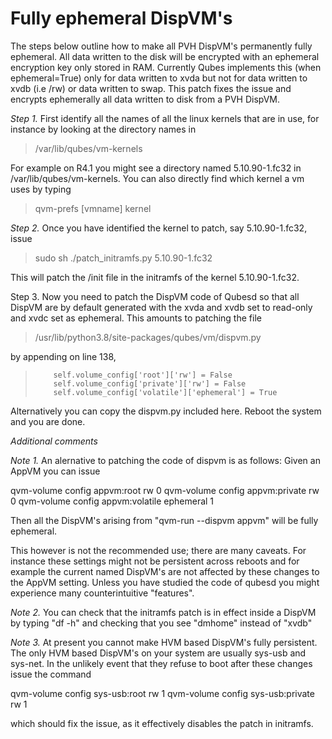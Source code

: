 # Fully ephemeral DispVM's

The steps below outline how to make all PVH DispVM's permanently fully ephemeral.
All data written to the disk will be encrypted with an ephemeral encryption key
only stored in RAM. Currently Qubes implements this (when ephemeral=True) only
for data written to xvda but not for data written to xvdb (i.e /rw) or data
written to swap. This patch fixes the issue and encrypts ephemerally all data 
written to disk from a PVH DispVM.

*Step 1.* First identify all the names of all the linux kernels that are in use,
for instance by looking at the directory names in 

> /var/lib/qubes/vm-kernels

For example on R4.1 you might see a directory named 5.10.90-1.fc32 in
/var/lib/qubes/vm-kernels. You can also directly find which kernel a vm uses
by typing 

> qvm-prefs [vmname] kernel

*Step 2.* Once you have identified the kernel to patch, say 5.10.90-1.fc32, issue

> sudo sh ./patch_initramfs.py 5.10.90-1.fc32

This will patch the /init file in the initramfs of the kernel 5.10.90-1.fc32.

Step 3. Now you need to patch the DispVM code of Qubesd so that all DispVM
are by default generated with the xvda and xvdb set to read-only and xvdc
set as ephemeral. This amounts to patching the file

>   /usr/lib/python3.8/site-packages/qubes/vm/dispvm.py

by appending on line 138,

>         self.volume_config['root']['rw'] = False
>         self.volume_config['private']['rw'] = False
>         self.volume_config['volatile']['ephemeral'] = True

Alternatively you can copy the dispvm.py included here. Reboot the system
and you are done.

*Additional comments*

_Note 1._ An alernative to patching the code of dispvm is as follows: Given an
AppVM you can issue

  qvm-volume config appvm:root rw 0
  qvm-volume config appvm:private rw 0
  qvm-volume config appvm:volatile ephemeral 1

Then all the DispVM's arising from "qvm-run --dispvm appvm"
will be fully ephemeral.

This however is not the recommended use; there are many caveats.
For instance these settings might not be persistent across reboots
and for example the current named DispVM's are not affected by
these changes to the AppVM setting. Unless you have studied the
code of qubesd you might experience many counterintuitive "features".

_Note 2._ You can check that the initramfs patch is in effect inside
a DispVM by typing "df -h" and checking that you see "dmhome" instead
of "xvdb"

_Note 3._ At present you cannot make HVM based DispVM's fully persistent.
The only HVM based DispVM's on your system are usually sys-usb and sys-net.
In the unlikely event that they refuse to boot after these changes issue
the command

   qvm-volume config sys-usb:root rw 1
   qvm-volume config sys-usb:private rw 1

which should fix the issue, as it effectively disables the patch in initramfs.



